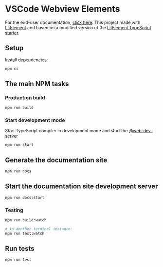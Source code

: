 # VSCode Webview Elements 

For the end-user documentation, [click here](https://bendera.github.io/vscode-webview-elements/).
This project made with [LitElement](https://lit-element.polymer-project.org/) and based on a modified version of the [LitElement TypeScript starter](https://github.com/PolymerLabs/lit-element-starter-ts).

## Setup

Install dependencies:

```bash
npm ci
```

## The main NPM tasks

### Production build

```bash
npm run build
```

### Start development mode

Start TypeScript compiler in development mode and start the [@web-dev-server](https://modern-web.dev/docs/dev-server/overview/)

```bash
npm run start
```

## Generate the documentation site

```bash
npm run docs
```

## Start the documentation site development server

```bash
npm run docs:start
```

### Testing

```bash
npm run build:watch

# in another terminal instance:
npm run test:watch
```

## Run tests

```bash
npm run test
```
